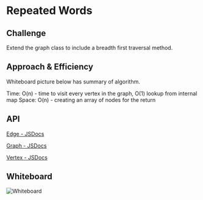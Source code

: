 # Repeated Words

## Challenge
Extend the graph class to include a breadth first traversal method.

## Approach & Efficiency
Whiteboard picture below has summary of algorithm.

Time: O(n) - time to visit every vertex in the graph, O(1) lookup from internal map
Space: O(n) - creating an array of nodes for the return 

## API
[Edge - JSDocs](https://annethor.github.io/data-structures-and-algorithms/out/edge.js.html)

[Graph - JSDocs](https://annethor.github.io/data-structures-and-algorithms/out/graph.js.html)

[Vertex - JSDocs](https://annethor.github.io/data-structures-and-algorithms/out/vertex.js.html)

## Whiteboard

![Whiteboard]('./bfGraph.png')
